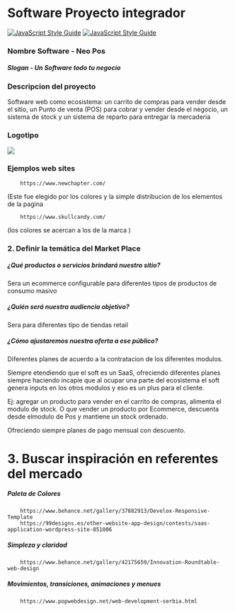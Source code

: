 # Software Proyecto integrador
[![JavaScript Style Guide](https://cdn.rawgit.com/standard/standard/master/badge.svg)](https://github.com/standard/standard)
[![JavaScript Style Guide](https://img.shields.io/badge/code_style-standard-brightgreen.svg)](https://standardjs.com)
###  Nombre Software - Neo Pos
#####  Slogan - Un Software todo tu negocio
### Descripcion del proyecto
Software web como ecosistema: un carrito de compras para vender desde el sitio, un Punto de venta (POS) para cobrar y vender desde el negocio, un sistema de stock y un sistema de reparto para entregar la mercaderia

### Logotipo

![](https://i.imgur.com/S9ylSv7.png?1)


###  Ejemplos web sites
		https://www.newchapter.com/
(Este fue elegido por los colores y la simple distribucion de los elementos de la pagina

		https://www.skullcandy.com/
(los colores se acercan a los de la marca  )

### 2. Definir la temática del Market Place

##### ¿Qué productos o servicios brindará nuestro sitio?
Sera un ecommerce configurable para diferentes tipos de productos de consumo masivo

##### ¿Quién será nuestra audiencia objetivo?
Sera para diferentes tipo de tiendas retail

##### ¿Cómo ajustaremos nuestra oferta a ese público?

Diferentes planes de acuerdo a la contratacion de los diferentes modulos. 

Siempre etendiendo que el soft es un SaaS, ofreciendo diferentes planes siempre haciendo incapie que al ocupar una parte del ecosistema el soft genera inputs en los otros modulos y eso es un plus para el cliente. 

Ej: agregar un producto para vender en el carrito de compras, alimenta el modulo de stock. O que vender un producto por Ecommerce, descuenta desde elmodulo de Pos y mantiene un stock ordenado.

Ofreciendo siempre planes de pago mensual con descuento. 

# 3. Buscar inspiración en referentes del mercado 

##### Paleta de Colores
        https://www.behance.net/gallery/37882913/Develox-Responsive-Template
        https://99designs.es/other-website-app-design/contests/saas-application-wordpress-site-851006

##### Simpleza y claridad
        https://www.behance.net/gallery/42175659/Innovation-Roundtable-web-design

##### Movimientos, transiciones, animaciones y menues

        https://www.popwebdesign.net/web-development-serbia.html

